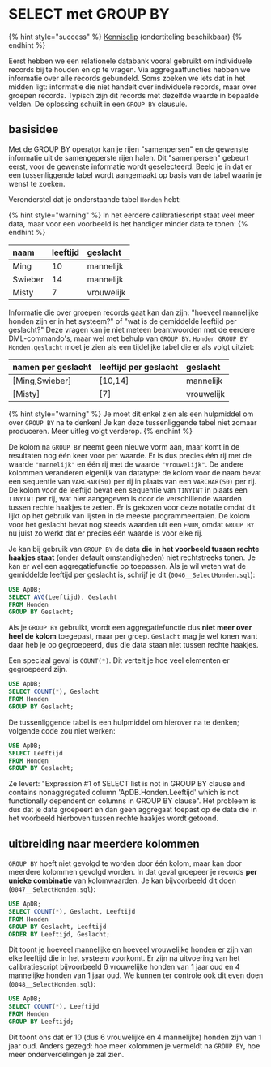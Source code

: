 # SELECT met GROUP BY

{% hint style="success" %}
[Kennisclip](https://youtu.be/KT9GinlTHM0) \(ondertiteling beschikbaar\)
{% endhint %}

Eerst hebben we een relationele databank vooral gebruikt om individuele records bij te houden en op te vragen. Via aggregaatfuncties hebben we informatie over alle records gebundeld. Soms zoeken we iets dat in het midden ligt: informatie die niet handelt over individuele records, maar over groepen records. Typisch zijn dit records met dezelfde waarde in bepaalde velden. De oplossing schuilt in een `GROUP BY` clausule.

## basisidee

Met de GROUP BY operator kan je rijen "samenpersen" en de gewenste informatie uit de samengeperste rijen halen. Dit "samenpersen" gebeurt eerst, voor de gewenste informatie wordt geselecteerd. Beeld je in dat er een tussenliggende tabel wordt aangemaakt op basis van de tabel waarin je wenst te zoeken.

Veronderstel dat je onderstaande tabel `Honden` hebt:

{% hint style="warning" %}
In het eerdere calibratiescript staat veel meer data, maar voor een voorbeeld is het handiger minder data te tonen:
{% endhint %}

| naam | leeftijd | geslacht |
| :--- | :--- | :--- |
| Ming | 10 | mannelijk |
| Swieber | 14 | mannelijk |
| Misty | 7 | vrouwelijk |

Informatie die over groepen records gaat kan dan zijn: "hoeveel mannelijke honden zijn er in het systeem?" of "wat is de gemiddelde leeftijd per geslacht?" Deze vragen kan je niet meteen beantwoorden met de eerdere DML-commando's, maar wel met behulp van `GROUP BY`. `Honden GROUP BY Honden.geslacht` moet je zien als een tijdelijke tabel die er als volgt uitziet:

| namen per geslacht | leeftijd per geslacht | geslacht |
| :--- | :--- | :--- |
| \[Ming,Swieber\] | \[10,14\] | mannelijk |
| \[Misty\] | \[7\] | vrouwelijk |

{% hint style="warning" %}
Je moet dit enkel zien als een hulpmiddel om over `GROUP BY` na te denken! Je kan deze tussenliggende tabel niet zomaar produceren. Meer uitleg volgt verderop.
{% endhint %}

De kolom na `GROUP BY` neemt geen nieuwe vorm aan, maar komt in de resultaten nog één keer voor per waarde. Er is dus precies één rij met de waarde `"mannelijk"` en één rij met de waarde `"vrouwelijk"`. De andere kolommen veranderen eigenlijk van datatype: de kolom voor de naam bevat een sequentie van `VARCHAR(50)` per rij in plaats van een `VARCHAR(50)` per rij. De kolom voor de leeftijd bevat een sequentie van `TINYINT` in plaats een `TINYINT` per rij, wat hier aangegeven is door de verschillende waarden tussen rechte haakjes te zetten. Er is gekozen voor deze notatie omdat dit lijkt op het gebruik van lijsten in de meeste programmeertalen. De kolom voor het geslacht bevat nog steeds waarden uit een `ENUM`, omdat `GROUP BY` nu juist zo werkt dat er precies één waarde is voor elke rij.

Je kan bij gebruik van `GROUP BY` de data **die in het voorbeeld tussen rechte haakjes staat** \(onder default omstandigheden\) niet rechtstreeks tonen. Je kan er wel een aggregatiefunctie op toepassen. Als je wil weten wat de gemiddelde leeftijd per geslacht is, schrijf je dit \(`0046__SelectHonden.sql`\):

```sql
USE ApDB;
SELECT AVG(Leeftijd), Geslacht
FROM Honden
GROUP BY Geslacht;
```

Als je `GROUP BY` gebruikt, wordt een aggregatiefunctie dus **niet meer over heel de kolom** toegepast, maar per groep. `Geslacht` mag je wel tonen want daar heb je op gegroepeerd, dus die data staan niet tussen rechte haakjes.

Een speciaal geval is `COUNT(*)`. Dit vertelt je hoe veel elementen er gegroepeerd zijn.

```sql
USE ApDB;
SELECT COUNT(*), Geslacht
FROM Honden
GROUP BY Geslacht;
```

De tussenliggende tabel is een hulpmiddel om hierover na te denken; volgende code zou niet werken:

```sql
USE ApDB;
SELECT Leeftijd
FROM Honden
GROUP BY Geslacht;
```

Ze levert: "Expression \#1 of SELECT list is not in GROUP BY clause and contains nonaggregated column 'ApDB.Honden.Leeftijd' which is not functionally dependent on columns in GROUP BY clause". Het probleem is dus dat je data groepeert en dan geen aggregaat toepast op de data die in het voorbeeld hierboven tussen rechte haakjes wordt getoond.

## uitbreiding naar meerdere kolommen

`GROUP BY` hoeft niet gevolgd te worden door één kolom, maar kan door meerdere kolommen gevolgd worden. In dat geval groepeer je records **per unieke combinatie** van kolomwaarden. Je kan bijvoorbeeld dit doen \(`0047__SelectHonden.sql`\):

```sql
USE ApDB;
SELECT COUNT(*), Geslacht, Leeftijd
FROM Honden
GROUP BY Geslacht, Leeftijd
ORDER BY Leeftijd, Geslacht;
```

Dit toont je hoeveel mannelijke en hoeveel vrouwelijke honden er zijn van elke leeftijd die in het systeem voorkomt. Er zijn na uitvoering van het calibratiescript bijvoorbeeld 6 vrouwelijke honden van 1 jaar oud en 4 mannelijke honden van 1 jaar oud. We kunnen ter controle ook dit even doen \(`0048__SelectHonden.sql`\):

```sql
USE ApDB;
SELECT COUNT(*), Leeftijd
FROM Honden
GROUP BY Leeftijd;
```

Dit toont ons dat er 10 \(dus 6 vrouwelijke en 4 mannelijke\) honden zijn van 1 jaar oud. Anders gezegd: hoe meer kolommen je vermeldt na `GROUP BY`, hoe meer onderverdelingen je zal zien.

